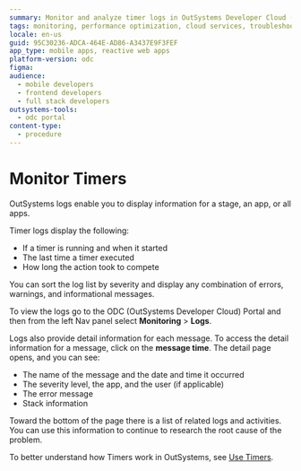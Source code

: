 ```yaml
---
summary: Monitor and analyze timer logs in OutSystems Developer Cloud (ODC) through the ODC Portal to track execution times and troubleshoot issues effectively.
tags: monitoring, performance optimization, cloud services, troubleshooting, timer management
locale: en-us
guid: 95C30236-ADCA-464E-AD86-A3437E9F3FEF
app_type: mobile apps, reactive web apps
platform-version: odc
figma:
audience:
  - mobile developers
  - frontend developers
  - full stack developers
outsystems-tools:
  - odc portal
content-type:
  - procedure
---
```


# Monitor Timers

OutSystems logs enable you to display information for a stage, an app, or all apps.

Timer logs display the following:

* If a timer is running and when it started
* The last time a timer executed
* How long the action took to compete

You can sort the log list by severity and display any combination of errors, warnings, and informational messages.  

To view the logs go to the ODC (OutSystems Developer Cloud) Portal and then from the left Nav panel select **Monitoring** > **Logs**.

Logs also provide detail information for each message. To access the detail information for a message, click on the **message time**. The detail page opens, and you can see:

* The name of the message and the date and time it occurred
* The severity level, the app, and the user (if applicable)
* The error message
* Stack information
  
Toward the bottom of the page there is a list of related logs and activities. You can use this information to continue to research the root cause of the problem.

To better understand how Timers work  in OutSystems, see [Use Timers](intro.md).
